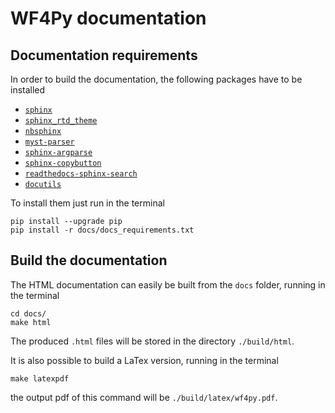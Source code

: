 # WF4Py documentation

## Documentation requirements

In order to build the documentation, the following packages have to be installed

* [```sphinx```](<https://www.sphinx-doc.org/en/master>)
* [```sphinx_rtd_theme```](<https://sphinx-rtd-theme.readthedocs.io/en/stable/>)
* [```nbsphinx```](<https://nbsphinx.readthedocs.io/en/0.8.11/>)
* [```myst-parser```](<https://myst-parser.readthedocs.io/en/latest/>)
* [```sphinx-argparse```](<https://sphinx-argparse.readthedocs.io/en/stable/install.html>)
* [```sphinx-copybutton```](<https://sphinx-copybutton.readthedocs.io/en/latest/?badge=latest>)
* [```readthedocs-sphinx-search```](<https://readthedocs-sphinx-search.readthedocs.io/en/latest/>)
* [```docutils```](<https://docutils.sourceforge.io>)

To install them just run in the terminal 

```
pip install --upgrade pip
pip install -r docs/docs_requirements.txt
```

## Build the documentation

The HTML documentation can easily be built from the ```docs``` folder, running in the terminal 

```
cd docs/
make html
```

The produced ```.html``` files will be stored in the directory ```./build/html```.

It is also possible to build a LaTex version, running in the terminal 

```
make latexpdf
```

the output pdf of this command will be ```./build/latex/wf4py.pdf```.
